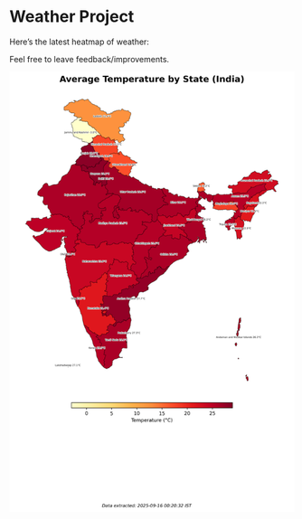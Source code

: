 # Weather Project

Here’s the latest heatmap of weather:

Feel free to leave feedback/improvements.

![India Heatmap](docs/assets/india_heatmap.png?v=C85FFA)
